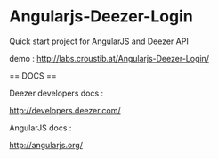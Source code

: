 Angularjs-Deezer-Login
======================

Quick start project for AngularJS and Deezer API

demo : http://labs.croustib.at/Angularjs-Deezer-Login/

== DOCS ==

Deezer developers docs :

http://developers.deezer.com/

AngularJS docs :

http://angularjs.org/
